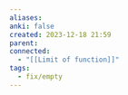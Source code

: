 ```yaml
---
aliases: 
anki: false
created: 2023-12-18 21:59
parent: 
connected:
  - "[[Limit of function]]"
tags:
  - fix/empty
---
```














